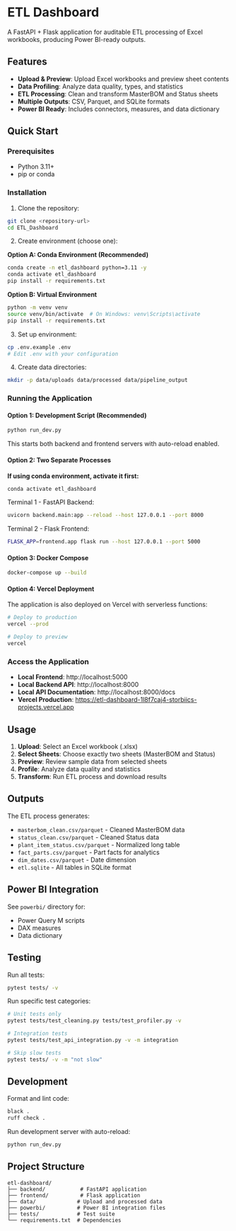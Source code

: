 # ETL Dashboard

A FastAPI + Flask application for auditable ETL processing of Excel workbooks, producing Power BI-ready outputs.

## Features

- **Upload & Preview**: Upload Excel workbooks and preview sheet contents
- **Data Profiling**: Analyze data quality, types, and statistics
- **ETL Processing**: Clean and transform MasterBOM and Status sheets
- **Multiple Outputs**: CSV, Parquet, and SQLite formats
- **Power BI Ready**: Includes connectors, measures, and data dictionary

## Quick Start

### Prerequisites

- Python 3.11+
- pip or conda

### Installation

1. Clone the repository:
```bash
git clone <repository-url>
cd ETL_Dashboard
```

2. Create environment (choose one):

**Option A: Conda Environment (Recommended)**
```bash
conda create -n etl_dashboard python=3.11 -y
conda activate etl_dashboard
pip install -r requirements.txt
```

**Option B: Virtual Environment**
```bash
python -m venv venv
source venv/bin/activate  # On Windows: venv\Scripts\activate
pip install -r requirements.txt
```

3. Set up environment:
```bash
cp .env.example .env
# Edit .env with your configuration
```

4. Create data directories:
```bash
mkdir -p data/uploads data/processed data/pipeline_output
```

### Running the Application

#### Option 1: Development Script (Recommended)
```bash
python run_dev.py
```
This starts both backend and frontend servers with auto-reload enabled.

#### Option 2: Two Separate Processes

**If using conda environment, activate it first:**
```bash
conda activate etl_dashboard
```

Terminal 1 - FastAPI Backend:
```bash
uvicorn backend.main:app --reload --host 127.0.0.1 --port 8000
```

Terminal 2 - Flask Frontend:
```bash
FLASK_APP=frontend.app flask run --host 127.0.0.1 --port 5000
```

#### Option 3: Docker Compose
```bash
docker-compose up --build
```

#### Option 4: Vercel Deployment
The application is also deployed on Vercel with serverless functions:
```bash
# Deploy to production
vercel --prod

# Deploy to preview
vercel
```

### Access the Application

- **Local Frontend**: http://localhost:5000
- **Local Backend API**: http://localhost:8000  
- **Local API Documentation**: http://localhost:8000/docs
- **Vercel Production**: https://etl-dashboard-1l8f7caj4-storbiics-projects.vercel.app

## Usage

1. **Upload**: Select an Excel workbook (.xlsx)
2. **Select Sheets**: Choose exactly two sheets (MasterBOM and Status)
3. **Preview**: Review sample data from selected sheets
4. **Profile**: Analyze data quality and statistics
5. **Transform**: Run ETL process and download results

## Outputs

The ETL process generates:

- `masterbom_clean.csv/parquet` - Cleaned MasterBOM data
- `status_clean.csv/parquet` - Cleaned Status data
- `plant_item_status.csv/parquet` - Normalized long table
- `fact_parts.csv/parquet` - Part facts for analytics
- `dim_dates.csv/parquet` - Date dimension
- `etl.sqlite` - All tables in SQLite format

## Power BI Integration

See `powerbi/` directory for:
- Power Query M scripts
- DAX measures
- Data dictionary

## Testing

Run all tests:
```bash
pytest tests/ -v
```

Run specific test categories:
```bash
# Unit tests only
pytest tests/test_cleaning.py tests/test_profiler.py -v

# Integration tests
pytest tests/test_api_integration.py -v -m integration

# Skip slow tests
pytest tests/ -v -m "not slow"
```

## Development

Format and lint code:
```bash
black .
ruff check .
```

Run development server with auto-reload:
```bash
python run_dev.py
```

## Project Structure

```
etl-dashboard/
├── backend/           # FastAPI application
├── frontend/          # Flask application  
├── data/             # Upload and processed data
├── powerbi/          # Power BI integration files
├── tests/            # Test suite
└── requirements.txt  # Dependencies
```
